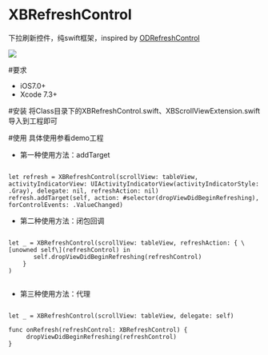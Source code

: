# XBRefreshControl
下拉刷新控件，纯swift框架，inspired by [ODRefreshControl](https://github.com/Sephiroth87/ODRefreshControl)

![](https://github.com/xiabob/XBRefreshControl/blob/master/screenshots/sam.gif)

#要求
* iOS7.0+
* Xcode 7.3+ 

#安装
将Class目录下的XBRefreshControl.swift、XBScrollViewExtension.swift导入到工程即可

#使用
具体使用参看demo工程
* 第一种使用方法：addTarget

<code>
let refresh = XBRefreshControl(scrollView: tableView, activityIndicatorView: UIActivityIndicatorView(activityIndicatorStyle: .Gray), delegate: nil, refreshAction: nil)</code>

<code>
refresh.addTarget(self, action: #selector(dropViewDidBeginRefreshing), forControlEvents: .ValueChanged)
</code>

* 第二种使用方法：闭包回调

<code>
let _ = XBRefreshControl(scrollView: tableView, refreshAction: { \[unowned self\](refreshControl) in
       self.dropViewDidBeginRefreshing(refreshControl)
    }
)
 </code>
 
 * 第三种使用方法：代理
 
<code>
let _ = XBRefreshControl(scrollView: tableView, delegate: self)
</code>

<code>
func onRefresh(refreshControl: XBRefreshControl) {
     dropViewDidBeginRefreshing(refreshControl)
}
</code>
